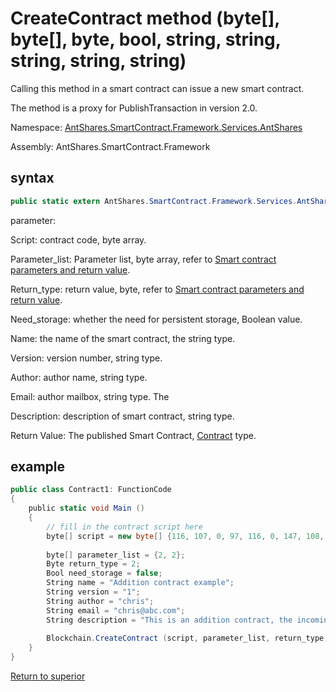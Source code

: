 # CreateContract method (byte[], byte[], byte, bool, string, string, string, string, string)

Calling this method in a smart contract can issue a new smart contract.

The method is a proxy for PublishTransaction in version 2.0.

Namespace: [AntShares.SmartContract.Framework.Services.AntShares](../../AntShares.md)

Assembly: AntShares.SmartContract.Framework

## syntax

```c#
public static extern AntShares.SmartContract.Framework.Services.AntShares.Contract CreateContract (byte[] script, byte[] parameter_list, byte return_type, bool need_storage, string name, string author, string email, string description)
```

parameter:

Script: contract code, byte array.

Parameter_list: Parameter list, byte array, refer to [Smart contract parameters and return value](../../../../tutorial/Parameter.md).

Return_type: return value, byte, refer to [Smart contract parameters and return value](../../../../tutorial/Parameter.md).

Need_storage: whether the need for persistent storage, Boolean value.

Name: the name of the smart contract, the string type.

Version: version number, string type.

Author: author name, string type.

Email: author mailbox, string type. The

Description: description of smart contract, string type.

Return Value: The published Smart Contract, [Contract](../Contract.md) type.

## example

```c#
public class Contract1: FunctionCode
{
    public static void Main ()
    {
        // fill in the contract script here
        byte[] script = new byte[] {116, 107, 0, 97, 116, 0, 147, 108, 118, 107, 148, 121, 116, 81, 147, 108, 118, 107, 148, 121, 147, 116, 98, 108, 118, 107, 148, 114, 117, 98, 3, 0, 116, 0, 148, 140, 108, 118, 107, 148, 121, 97, 116, 140, 118, 108, 118, 108, 117, 108, 118, 140, 107, 148, 108, 117, 108, 118, 140, 107, 148, 109, 108, 117, 102}
      
        byte[] parameter_list = {2, 2};
        Byte return_type = 2;
        Bool need_storage = false;
        String name = "Addition contract example";
        String version = "1";
        String author = "chris";
        String email = "chris@abc.com";
        String description = "This is an addition contract, the incoming two integers, the contract adds to the two integers, returns an integer";
      
        Blockchain.CreateContract (script, parameter_list, return_type, need_storage, name, version, author, email, description);
    }
}
```



[Return to superior](../Blockchain.md)
